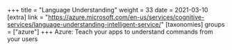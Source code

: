 +++
title = "Language Understanding"
weight = 33
date = 2021-03-10
[extra]
link = "https://azure.microsoft.com/en-us/services/cognitive-services/language-understanding-intelligent-service/"
[taxonomies]
groups = ["azure"]
+++
Azure: Teach your apps to understand commands from your users

